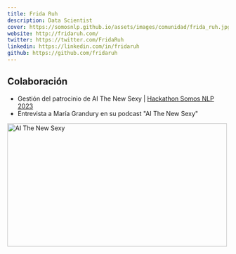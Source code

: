 ```yaml
---
title: Frida Ruh
description: Data Scientist
cover: https://somosnlp.github.io/assets/images/comunidad/frida_ruh.jpg 
website: http://fridaruh.com/ 
twitter: https://twitter.com/FridaRuh
linkedin: https://linkedin.com/in/fridaruh
github: https://github.com/fridaruh
---
```


## Colaboración

- Gestión del patrocinio de AI The New Sexy | [Hackathon Somos NLP 2023](/hackathon)
- Entrevista a María Grandury en su podcast "AI The New Sexy"

<a href="https://open.spotify.com/episode/38Y2K2gAe8IujRZOMjv1BH?si=S8VO6ifPT4WYWLbSLr91tg"
    target="_blank">
    <img alt="AI The New Sexy" width="500" height="280"
        src="https://somosnlp.github.io/assets/images/patrocinios/AiTheNewSexy.PNG" />
</a>
